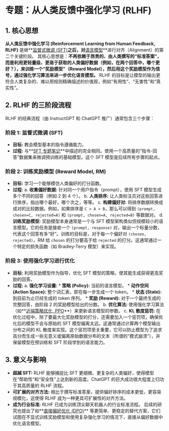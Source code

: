 # 专题：从人类反馈中强化学习 (RLHF)
## 1. 核心思想
**从人类反馈中强化学习 (Reinforcement Learning from Human Feedback, RLHF)** 是继**[监督式微调 (SFT)](./Lecture1-Supervised-Fine-Tuning.md)**之后，对**[语言模型](./Lecture1-Language-Models.md)**进行对齐（Alignment）的第二个关键阶段。
其核心思想是：**不再依赖于昂贵的、由人类撰写的“标准答案”，而是利用更轻量级、更易于获取的人类偏好数据（例如，在两个回答中，哪个更好？），来训练一个“奖励模型”（Reward Model），然后用这个奖励模型作为信号，通过强化学习算法来进一步优化语言模型。**
RLHF 的目标是让模型的输出更符合人类复杂的、难以用规则精确描述的价值观，例如“有用性”、“无害性”和“真实性”。
## 2. RLHF 的三阶段流程
RLHF 的经典流程（由 InstructGPT 和 ChatGPT 推广）通常包含三个步骤：
### 阶段 1: 监督式微调 (SFT)
*   **目标:** 教会模型基本的指令遵循能力。
*   **过程:** 与**[SFT 专题笔记](./Lecture1-Supervised-Fine-Tuning.md)**中描述的完全相同。使用一个高质量的“指令-回答”数据集来微调预训练的基础模型。这个 SFT 模型是后续所有步骤的起点。
### 阶段 2: 训练奖励模型 (Reward Model, RM)
*   **目标:** 学习一个能够模仿人类偏好的打分函数。
*   **过程:**
    a. **收集偏好数据:** 针对同一个用户指令（prompt），使用 SFT 模型生成多个不同的回答（例如 2 到 4 个）。
    b. **人类排序:** 让人类标注员对这些回答进行排序，指出哪个最好，哪个次之，等等。
    c. **构建偏好对:** 将排序数据转换成成对的比较数据。例如，如果排序是 `C > A > B`，那么可以得到 `(prompt, chosen=C, rejected=A)` 和 `(prompt, chosen=A, rejected=B)` 等数据对。
    d. **训练奖励模型:** 奖励模型本身通常是一个与 SFT 模型架构类似但规模较小的语言模型。它的任务是接收一个 `(prompt, response)` 对，输出一个标量分数，代表这个回答有多“好”。训练的目标是，对于每一个偏好对 `(chosen, rejected)`，RM 给 `chosen` 的打分要高于给 `rejected` 的打分。这通常通过一个特定的损失函数（如 Bradley-Terry 模型）来实现。
### 阶段 3: 使用强化学习进行优化
*   **目标:** 利用奖励模型作为指导，优化 SFT 模型的策略，使其能生成获得更高奖励的回答。
*   **过程:**
    a. **强化学习设置:**
        *   **策略 (Policy):** 当前的语言模型。
        *   **动作空间 (Action Space):** 整个词汇表，即在每一步生成一个 token。
        *   **状态 (State):** 到目前为止已经生成的 token 序列。
        *   **奖励 (Reward):** 对于一个最终生成的完整回答，由阶段 2 的奖励模型给出的分数。
    b. **优化算法:** 使用强化学习算法（如**[近端策略优化, PPO](./Lecture1-PPO.md)**）来更新语言模型的参数。
    c. **KL 散度惩罚:** 在优化过程中，除了要最大化奖励模型的打分，还需要加入一个惩罚项，确保优化后的模型不会与原始的 SFT 模型偏离太远。这通常通过计算两个模型输出分布之间的 KL 散度来实现。这个惩罚项至关重要，它可以防止模型为了追求高分而生成一些无意义或偏离原始数据分布的文本（所谓的“模式崩溃”），并保留模型在预训练和 SFT 阶段学到的语言能力。
## 3. 意义与影响
*   **超越 SFT:** RLHF 能够捕捉比 SFT 更细微、更复杂的人类偏好，使得模型在“帮助性”和“安全性”上达到新的高度。ChatGPT 的巨大成功很大程度上归功于其高质量的 RLHF 流程。
*   **可扩展的对齐方法:** 相比于撰写标准答案，提供偏好排序的成本更低，更容易规模化，这使得 RLHF 成为一种更具可扩展性的对齐方法。
*   **成为行业标准:** RLHF 已成为训练顶尖聊天机器人的行业标准流程。
后续的研究也提出了如**[直接偏好优化 (DPO)](./Lecture1-DPO.md)** 等更简单、更稳定的替代方案，它们试图在不显式训练奖励模型和使用复杂强化学习的情况下，直接从偏好数据中优化语言模型。